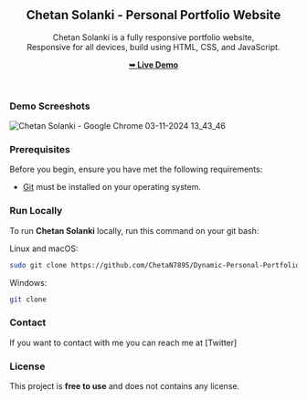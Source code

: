 <div align="center">
  


  <br />
  <br />

  <h2 align="center">Chetan Solanki - Personal Portfolio Website</h2>

  Chetan Solanki is a fully responsive portfolio website, <br />Responsive for all devices, build using HTML, CSS, and JavaScript.

  <a href="https://chetansolanki.netlify.app/"><strong>➥ Live Demo</strong></a>

</div>

<br />

### Demo Screeshots
![Chetan Solanki - Google Chrome 03-11-2024 13_43_46](https://github.com/user-attachments/assets/6330fc32-d5e6-4d20-8735-e5ee04fe624c)



### Prerequisites

Before you begin, ensure you have met the following requirements:

* [Git](https://git-scm.com/downloads "Download Git") must be installed on your operating system.

### Run Locally

To run **Chetan Solanki** locally, run this command on your git bash:

Linux and macOS:

```bash
sudo git clone https://github.com/ChetaN7895/Dynamic-Personal-Portfolio
```

Windows:

```bash
git clone 
```

### Contact

If you want to contact with me you can reach me at [Twitter]

### License

This project is **free to use** and does not contains any license.
